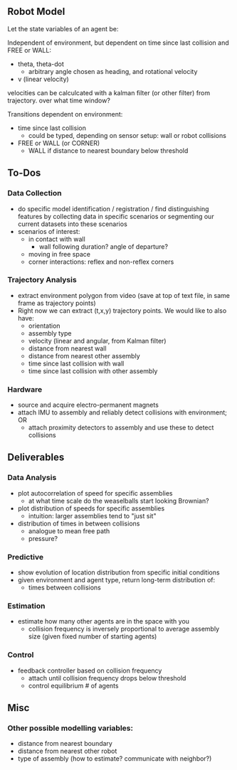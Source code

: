 Robot Model
-----------

Let the state variables of an agent be:

Independent of environment, but dependent on time since last collision and FREE
or WALL:

- theta, theta-dot
    - arbitrary angle chosen as heading, and rotational velocity
- v (linear velocity)

velocities can be calculcated with a kalman filter (or other filter) from
trajectory. over what time window?

Transitions dependent on environment:
 
- time since last collision
    - could be typed, depending on sensor setup: wall or robot collisions
- FREE or WALL (or CORNER)
    - WALL if distance to nearest boundary below threshold

To-Dos
------

### Data Collection

- do specific model identification / registration / find distinguishing features 
  by collecting data in specific scenarios or segmenting our current datasets into these 
  scenarios
- scenarios of interest:
    - in contact with wall
        - wall following duration? angle of departure?
    - moving in free space
    - corner interactions: reflex and non-reflex corners

### Trajectory Analysis

- extract environment polygon from video (save at top of text file, in same
  frame as trajectory points)
- Right now we can extract (t,x,y) trajectory points. We would like to also have:
    - orientation
    - assembly type
    - velocity (linear and angular, from Kalman filter)
    - distance from nearest wall
    - distance from nearest other assembly
    - time since last collision with wall
    - time since last collision with other assembly

### Hardware

- source and acquire electro-permanent magnets
- attach IMU to assembly and reliably detect collisions with environment; OR
  - attach proximity detectors to assembly and use these to detect collisions
 
Deliverables
------------

### Data Analysis

- plot autocorrelation of speed for specific assemblies
    - at what time scale do the weaselballs start looking Brownian?
- plot distribution of speeds for specific assemblies
    - intuition: larger assemblies tend to "just sit"
- distribution of times in between collisions
    - analogue to mean free path
    - pressure?

### Predictive

- show evolution of location distribution from specific initial conditions
- given environment and agent type, return long-term distribution of:
    - times between collisions

### Estimation

- estimate how many other agents are in the space with you
    - collision frequency is inversely proportional to average assembly size (given
      fixed number of starting agents)

### Control

- feedback controller based on collision frequency
    - attach until collision frequency drops below threshold
    - control equilibrium # of agents

Misc
----

### Other possible modelling variables:

- distance from nearest boundary
- distance from nearest other robot
- type of assembly (how to estimate? communicate with neighbor?)
